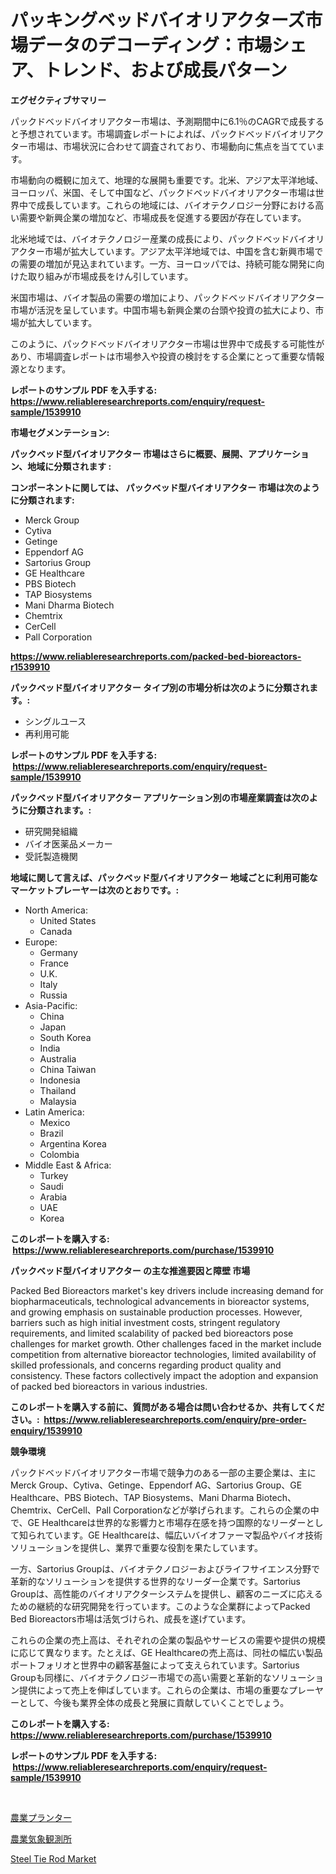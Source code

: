 <p><h1>パッキングベッドバイオリアクターズ市場データのデコーディング：市場シェア、トレンド、および成長パターン</h1></p><p><strong>エグゼクティブサマリー</strong></p>
<p><p>パックドベッドバイオリアクター市場は、予測期間中に6.1％のCAGRで成長すると予想されています。市場調査レポートによれば、パックドベッドバイオリアクター市場は、市場状況に合わせて調査されており、市場動向に焦点を当てています。</p><p>市場動向の概観に加えて、地理的な展開も重要です。北米、アジア太平洋地域、ヨーロッパ、米国、そして中国など、パックドベッドバイオリアクター市場は世界中で成長しています。これらの地域には、バイオテクノロジー分野における高い需要や新興企業の増加など、市場成長を促進する要因が存在しています。</p><p>北米地域では、バイオテクノロジー産業の成長により、パックドベッドバイオリアクター市場が拡大しています。アジア太平洋地域では、中国を含む新興市場での需要の増加が見込まれています。一方、ヨーロッパでは、持続可能な開発に向けた取り組みが市場成長をけん引しています。</p><p>米国市場は、バイオ製品の需要の増加により、パックドベッドバイオリアクター市場が活況を呈しています。中国市場も新興企業の台頭や投資の拡大により、市場が拡大しています。</p><p>このように、パックドベッドバイオリアクター市場は世界中で成長する可能性があり、市場調査レポートは市場参入や投資の検討をする企業にとって重要な情報源となります。</p></p>
<p><strong>レポートのサンプル PDF を入手する: <a href="https://www.reliableresearchreports.com/enquiry/request-sample/1539910">https://www.reliableresearchreports.com/enquiry/request-sample/1539910</a></strong></p>
<p><strong>市場セグメンテーション:</strong></p>
<p><strong> パックベッド型バイオリアクター 市場はさらに概要、展開、アプリケーション、地域に分類されます :</strong></p>
<p><strong>コンポーネントに関しては、 パックベッド型バイオリアクター 市場は次のように分類されます: &nbsp;</strong></p>
<p><ul><li>Merck Group</li><li>Cytiva</li><li>Getinge</li><li>Eppendorf AG</li><li>Sartorius Group</li><li>GE Healthcare</li><li>PBS Biotech</li><li>TAP Biosystems</li><li>Mani Dharma Biotech</li><li>Chemtrix</li><li>CerCell</li><li>Pall Corporation</li></ul></p>
<p><strong><a href="https://www.reliableresearchreports.com/packed-bed-bioreactors-r1539910">https://www.reliableresearchreports.com/packed-bed-bioreactors-r1539910</a></strong></p>
<p><strong> パックベッド型バイオリアクター タイプ別の市場分析は次のように分類されます。:</strong></p>
<p><ul><li>シングルユース</li><li>再利用可能</li></ul></p>
<p><strong>レポートのサンプル PDF を入手する: &nbsp;<a href="https://www.reliableresearchreports.com/enquiry/request-sample/1539910">https://www.reliableresearchreports.com/enquiry/request-sample/1539910</a></strong></p>
<p><strong> パックベッド型バイオリアクター アプリケーション別の市場産業調査は次のように分類されます。:</strong></p>
<p><ul><li>研究開発組織</li><li>バイオ医薬品メーカー</li><li>受託製造機関</li></ul></p>
<p><strong>地域に関して言えば、パックベッド型バイオリアクター 地域ごとに利用可能なマーケットプレーヤーは次のとおりです。:</strong></p>
<p><ul>
    <li>
        North America:
        <ul>
            <li>United States</li>
            <li>Canada</li>
        </ul>
    </li>
    <li>
        Europe:
        <ul>
            <li>Germany</li>
            <li>France</li>
            <li>U.K.</li>
            <li>Italy</li>
            <li>Russia</li>
        </ul>
    </li>
    <li>
        Asia-Pacific:
        <ul>
            <li>China</li>
            <li>Japan</li>
            <li>South Korea</li>
            <li>India</li>
            <li>Australia</li>
            <li>China Taiwan</li>
            <li>Indonesia</li>
            <li>Thailand</li>
            <li>Malaysia</li>
        </ul>
    </li>
    <li>
        Latin America:
        <ul>
            <li>Mexico</li>
            <li>Brazil</li>
            <li>Argentina Korea</li>
            <li>Colombia</li>
        </ul>
    </li>
    <li>
        Middle East & Africa:
        <ul>
            <li>Turkey</li>
            <li>Saudi</li>
            <li>Arabia</li>
            <li>UAE</li>
            <li>Korea</li>
        </ul>
    </li>
    </ul></p>
<p><strong>このレポートを購入する: &nbsp;<a href="https://www.reliableresearchreports.com/purchase/1539910">https://www.reliableresearchreports.com/purchase/1539910</a></strong></p>
<p><strong>パックベッド型バイオリアクター の主な推進要因と障壁 市場</strong></p>
<p><p>Packed Bed Bioreactors market's key drivers include increasing demand for biopharmaceuticals, technological advancements in bioreactor systems, and growing emphasis on sustainable production processes. However, barriers such as high initial investment costs, stringent regulatory requirements, and limited scalability of packed bed bioreactors pose challenges for market growth. Other challenges faced in the market include competition from alternative bioreactor technologies, limited availability of skilled professionals, and concerns regarding product quality and consistency. These factors collectively impact the adoption and expansion of packed bed bioreactors in various industries.</p></p>
<p><strong>このレポートを購入する前に、質問がある場合は問い合わせるか、共有してください。:&nbsp; <a href="https://www.reliableresearchreports.com/enquiry/pre-order-enquiry/1539910">https://www.reliableresearchreports.com/enquiry/pre-order-enquiry/1539910</a></strong></p>
<p><strong>競争環境</strong></p>
<p><p>パックドベッドバイオリアクター市場で競争力のある一部の主要企業は、主にMerck Group、Cytiva、Getinge、Eppendorf AG、Sartorius Group、GE Healthcare、PBS Biotech、TAP Biosystems、Mani Dharma Biotech、Chemtrix、CerCell、Pall Corporationなどが挙げられます。これらの企業の中で、GE Healthcareは世界的な影響力と市場存在感を持つ国際的なリーダーとして知られています。GE Healthcareは、幅広いバイオファーマ製品やバイオ技術ソリューションを提供し、業界で重要な役割を果たしています。</p><p>一方、Sartorius Groupは、バイオテクノロジーおよびライフサイエンス分野で革新的なソリューションを提供する世界的なリーダー企業です。Sartorius Groupは、高性能のバイオリアクターシステムを提供し、顧客のニーズに応えるための継続的な研究開発を行っています。このような企業群によってPacked Bed Bioreactors市場は活気づけられ、成長を遂げています。</p><p>これらの企業の売上高は、それぞれの企業の製品やサービスの需要や提供の規模に応じて異なります。たとえば、GE Healthcareの売上高は、同社の幅広い製品ポートフォリオと世界中の顧客基盤によって支えられています。Sartorius Groupも同様に、バイオテクノロジー市場での高い需要と革新的なソリューション提供によって売上を伸ばしています。これらの企業は、市場の重要なプレーヤーとして、今後も業界全体の成長と発展に貢献していくことでしょう。</p></p>
<p><strong>このレポートを購入する: &nbsp; <a href="https://www.reliableresearchreports.com/purchase/1539910">https://www.reliableresearchreports.com/purchase/1539910</a></strong></p>
<p><strong>レポートのサンプル PDF を入手する: &nbsp;<a href="https://www.reliableresearchreports.com/enquiry/request-sample/1539910">https://www.reliableresearchreports.com/enquiry/request-sample/1539910</a></strong><strong></strong></p>
<p>&nbsp;</p>
<p><p><a href="https://github.com/MosesSpinka1914/Market-Research-Report-List-1/blob/main/338345726203.md">農業プランター</a></p><p><a href="https://github.com/bevdtkn4419963/Market-Research-Report-List-1/blob/main/247913326202.md">農業気象観測所</a></p><p><a href="https://view.publitas.com/reportprime-1/steel-tie-rod-market-share-evolution-and-market-growth-trends-2024-2031/">Steel Tie Rod Market</a></p></p>